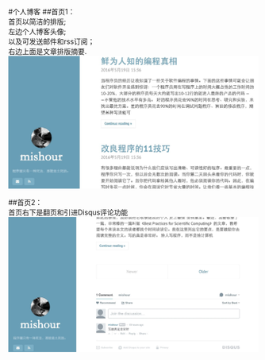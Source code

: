 #个人博客
##首页1：  
首页以简洁的排版;  
左边个人博客头像;  
以及可发送邮件和rss订阅；  
右边上面是文章排版摘要.
![首页图1](https://github.com/mishour/mblog/blob/master/screenshot/home_page.png?raw=true)

##首页2：  
首页右下是翻页和引进Disqus评论功能  
![首页图2](https://github.com/mishour/mblog/blob/master/screenshot/home_page2.png?raw=true)
